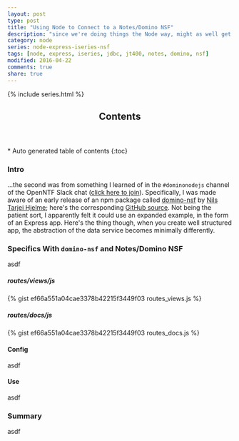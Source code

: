 ```yaml
---
layout: post
type: post
title: "Using Node to Connect to a Notes/Domino NSF"
description: "since we're doing things the Node way, might as well get Domino in on the fun"
category: node
series: node-express-iseries-nsf
tags: [node, express, iseries, jdbc, jt400, notes, domino, nsf]
modified: 2016-04-22
comments: true
share: true
---
```


{% include series.html %}

<!-- auto-magic TOC! -->
<section>
  <header data-toggle="tooltip" title="it's dangerous to go alone, take this">
    <h2>Contents</h2>
  </header>
<div id="drawer" markdown="1">
*  Auto generated table of contents
{:toc}
</div>
</section>

### Intro
...the second was from something I learned of in the `#dominonodejs` channel of the OpenNTF Slack chat ([click here to join](http://openntfslackin.mybluemix.net/)). Specifically, I was made aware of an early release of an npm package called [domino-nsf](https://www.npmjs.com/package/domino-nsf) by [Nils Tarjei Hjelme](https://medium.com/@nthjelme); here's the corresponding [GitHub source](https://github.com/nthjelme/nodejs-domino). Not being the patient sort, I apparently felt it could use an expanded example, in the form of an Express app. Here's the thing though, when you create well structured app, the abstraction of the data service becomes minimally differently.

### Specifics With `domino-nsf` and Notes/Domino NSF
asdf

##### routes/views/js
{% gist ef66a551a04cae3378b42215f3449f03 routes_views.js %}<br />

##### routes/docs/js
{% gist ef66a551a04cae3378b42215f3449f03 routes_docs.js %}

#### Config
asdf

#### Use
asdf

### Summary
asdf